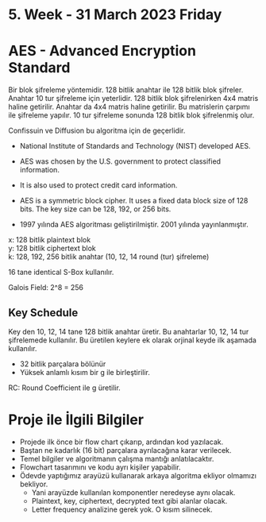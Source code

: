 # 5. Week - 31 March 2023 Friday

# AES - Advanced Encryption Standard
Bir blok şifreleme yöntemidir. 128 bitlik anahtar ile 128 bitlik blok şifreler. Anahtar 10 tur şifreleme için yeterlidir. 128 bitlik blok şifrelenirken 4x4 matris haline getirilir. Anahtar da 4x4 matris haline getirilir. Bu matrislerin çarpımı ile şifreleme yapılır. 10 tur şifreleme sonunda 128 bitlik blok şifrelenmiş olur.

Confissuin ve Diffusion bu algoritma için de geçerlidir.

* National Institute of Standards and Technology (NIST) developed AES.
* AES was chosen by the U.S. government to protect classified information. 
* It is also used to protect credit card information. 


* AES is a symmetric block cipher. It uses a fixed data block size of 128 bits. The key size can be 128, 192, or 256 bits.
* 1997 yılında AES algoritması geliştirilmiştir. 2001 yılında yayınlanmıştır.

x: 128 bitlik plaintext blok  
y: 128 bitlik ciphertext blok  
k: 128, 192, 256 bitlik anahtar (10, 12, 14 round (tur) şifreleme)  

16 tane identical S-Box kullanılır.

Galois Field: 2^8 = 256

## Key Schedule
Key den 10, 12, 14 tane 128 bitlik anahtar üretir. Bu anahtarlar 10, 12, 14 tur şifrelemede kullanılır. Bu üretilen keylere ek olarak orjinal keyde ilk aşamada kullanılır.

* 32 bitlik parçalara bölünür
* Yüksek anlamlı kısım bir g ile birleştirilir.

RC: Round Coefficient ile g üretilir.

# Proje ile İlgili Bilgiler
* Projede ilk önce bir flow chart çıkarıp, ardından kod yazılacak.
* Baştan ne kadarlık (16 bit) parçalara ayrılacağına karar verilecek.
* Temel bilgiler ve algoritmanın çalışma mantığı anlatılacaktır.
* Flowchart tasarımını ve kodu ayrı kişiler yapabilir.
* Ödevde yaptığımız arayüzü kullanarak arkaya algoritma ekliyor olmamızı bekliyor.
  * Yani arayüzde kullanılan komponentler neredeyse aynı olacak.
  * Plaintext, key, ciphertext, decrypted text gibi alanlar olacak.
  * Letter frequency analizine gerek yok. O kısım silinecek.
